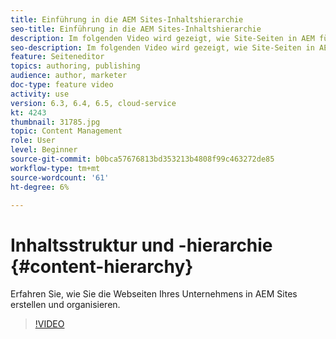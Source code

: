 ```yaml
---
title: Einführung in die AEM Sites-Inhaltshierarchie
seo-title: Einführung in die AEM Sites-Inhaltshierarchie
description: Im folgenden Video wird gezeigt, wie Site-Seiten in AEM für Ihr Unternehmen gespeichert werden.
seo-description: Im folgenden Video wird gezeigt, wie Site-Seiten in AEM für Ihr Unternehmen gespeichert werden.
feature: Seiteneditor
topics: authoring, publishing
audience: author, marketer
doc-type: feature video
activity: use
version: 6.3, 6.4, 6.5, cloud-service
kt: 4243
thumbnail: 31785.jpg
topic: Content Management
role: User
level: Beginner
source-git-commit: b0bca57676813bd353213b4808f99c463272de85
workflow-type: tm+mt
source-wordcount: '61'
ht-degree: 6%

---
```



# Inhaltsstruktur und -hierarchie {#content-hierarchy}

Erfahren Sie, wie Sie die Webseiten Ihres Unternehmens in AEM Sites erstellen und organisieren.

>[!VIDEO](https://video.tv.adobe.com/v/31785?quality=12&learn=on)
